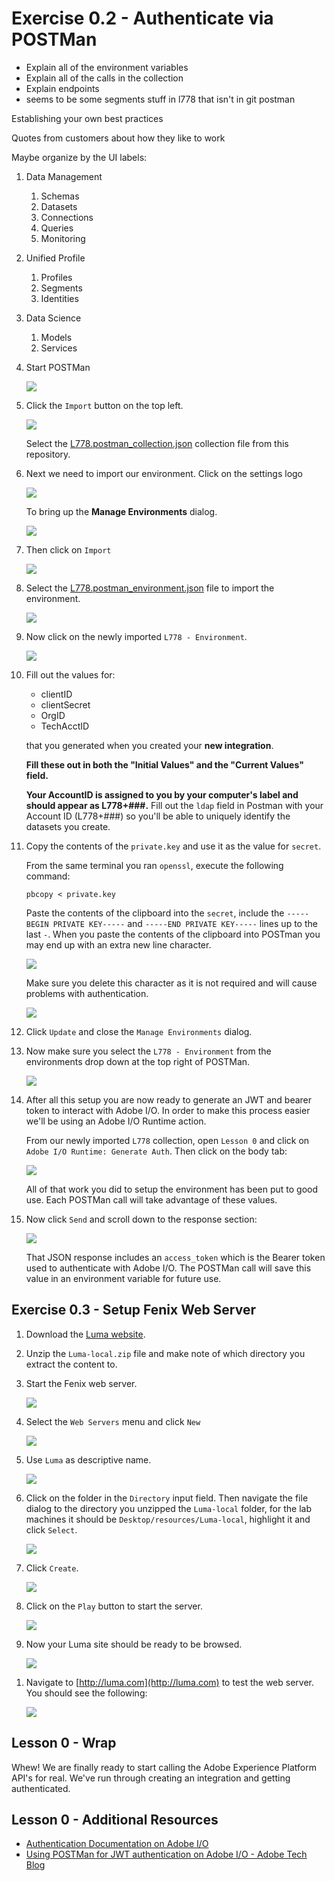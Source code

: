 # Exercise 0.2 - Authenticate via POSTMan

* Explain all of the environment variables
* Explain all of the calls in the collection
* Explain endpoints
* seems to be some segments stuff in l778 that isn't in git postman

Establishing your own best practices

Quotes from customers about how they like to work

Maybe organize by the UI labels:

1. Data Management
   1. Schemas
   1. Datasets
   1. Connections
   1. Queries
   1. Monitoring
1. Unified Profile
   1. Profiles
   1. Segments
   1. Identities
1. Data Science
   1. Models
   1. Services

1. Start POSTMan

   ![](../assets/postman.png)

1. Click the `Import` button on the top left.

   ![](../assets/postman_import.png)

   Select the [L778.postman_collection.json](../assets//L778.postman_collection.json) collection file from this repository.

1. Next we need to import our environment. Click on the settings logo

   ![](../assets/postman_settings.png)

   To bring up the **Manage Environments** dialog.

   ![](../assets/postman_manage_env.png)

1. Then click on `Import`

   ![](../assets/postman_import_env.png)

1. Select the [L778.postman_environment.json](../assets//L778.postman_environment.json) file to import the environment.

   ![](../assets/postman_after_env_import.png)

1. Now click on the newly imported `L778 - Environment`.

   ![](../assets/postman_set_env.png)

1. Fill out the values for:

   * clientID
   * clientSecret
   * OrgID
   * TechAcctID

   that you generated when you created your **new integration**.

   **Fill these out in both the "Initial Values" and the "Current Values" field.**

   **Your AccountID is assigned to you by your computer's label and should appear as L778+###.** Fill out the `ldap` field in Postman with your Account ID (L778+###) so you'll be able to uniquely identify the datasets you create.

1. Copy the contents of the `private.key` and use it as the value for `secret`.

   From the same terminal you ran `openssl`, execute the following command:

   ```shell
   pbcopy < private.key
   ```

   Paste the contents of the clipboard into the `secret`, include the `-----BEGIN PRIVATE KEY-----` and `-----END PRIVATE KEY-----` lines up to the last `-`. When you paste the contents of the clipboard into POSTman you may end up with an extra new line character.

   ![](../assets/private_key_bad.png)

   Make sure you delete this character as it is not required and will cause problems with authentication.

   ![](../assets/private_key_good.png)

1. Click `Update` and close the `Manage Environments` dialog.

1. Now make sure you select the `L778 - Environment` from the environments drop down at the top right of POSTMan.

   ![](../assets/postman_experience_platform_env.png)

1. After all this setup you are now ready to generate an JWT and bearer token to interact with Adobe I/O. In order to make this process easier we'll be using an Adobe I/O Runtime action.

   From our newly imported `L778` collection, open `Lesson 0` and click on `Adobe I/O Runtime: Generate Auth`. Then click on the body tab:

   ![](../assets/postman_auth_body.png)

   All of that work you did to setup the environment has been put to good use. Each POSTMan call will take advantage of these values.

1. Now click `Send` and scroll down to the response section:

   ![](../assets/postman_auth_response.png)

   That JSON response includes an `access_token` which is the Bearer token used to authenticate with Adobe I/O. The POSTMan call will save this value in an environment variable for future use.

## Exercise 0.3 - Setup Fenix Web Server

1.  Download the [Luma website](../assets//Luma-local.zip).
1.  Unzip the `Luma-local.zip` file and make note of which directory you extract the content to.
1.  Start the Fenix web server.

    ![](../assets/start-fenix.png)

1.  Select the `Web Servers` menu and click `New`

    ![](../assets/new-server.png)

1.  Use `Luma` as descriptive name.

    ![](../assets/luma.png)

1.  Click on the folder in the `Directory` input field. Then navigate the file dialog to the directory you unzipped the `Luma-local` folder, for the lab machines it should be `Desktop/resources/Luma-local`, highlight it and click `Select`.

    ![](../assets/select-folder.png)

1.  Click `Create`.

    ![](../assets/create.png)

1.  Click on the `Play` button to start the server.

    ![](../assets/click-start.png)

1.  Now your Luma site should be ready to be browsed.

    ![](../assets/server-started.png)

1)  Navigate to [http://luma.com](http://luma.com) to test the web server. You should see the following:

    ![](../assets/not-localhost.png)

## Lesson 0 - Wrap

Whew! We are finally ready to start calling the Adobe Experience Platform API's for real. We've run through creating an integration and getting authenticated.

## Lesson 0 - Additional Resources

* [Authentication Documentation on Adobe I/O](https://www.adobe.io/authentication.html)
* [Using POSTMan for JWT authentication on Adobe I/O - Adobe Tech Blog](https://medium.com/adobetech/using-postman-for-jwt-authentication-on-adobe-i-o-7573428ffe7f)